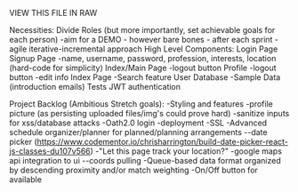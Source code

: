 VIEW THIS FILE IN RAW

Necessities:
Divide Roles (but more importantly, set achievable goals for each person)
-aim for a DEMO - however bare bones - after each sprint
-agile iterative-incremental approach
High Level Components:
Login Page
Signup Page
-name, username, password, profession, interests, location (hard-code for simplicity)
Index/Main Page
-logout button
Profile 
-logout button
-edit info
Index Page
-Search feature
User Database
-Sample Data (introduction emails)
Tests
JWT authentication








Project Backlog (Ambitious Stretch goals):
-Styling and features
-profile picture (as persisting uploaded files/img's could prove hard)
-sanitize inputs for xss/database attacks
-Oath2.0 login
-deployment
-SSL
-Advanced schedule organizer/planner for planned/planning arrangements
--date picker (https://www.codementor.io/chrisharrington/build-date-picker-react-js-classes-du107v566)
-"Let this page track your location?"
-google maps api integration to ui
--coords pulling
-Queue-based data format organized by descending proximity and/or match weighting
-On/Off button for available
